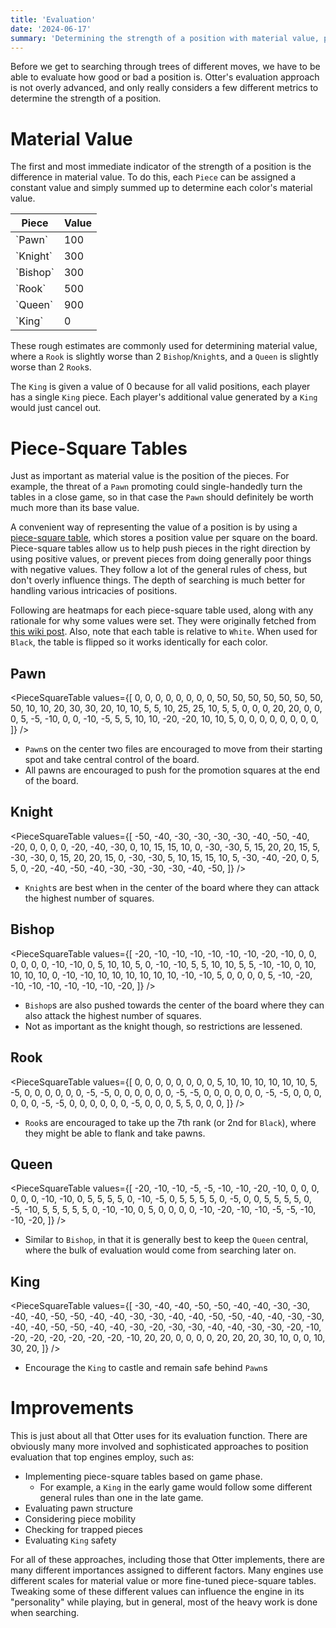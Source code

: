 ```yaml
---
title: 'Evaluation'
date: '2024-06-17'
summary: 'Determining the strength of a position with material value, piece-square tables, and more'
---
```


Before we get to searching through trees of different moves, we have to be able to evaluate how good or bad a position is. Otter's evaluation approach is not overly advanced, and only really considers a few different metrics to determine the strength of a position.

# Material Value

The first and most immediate indicator of the strength of a position is the difference in material value. To do this, each `Piece` can be assigned a constant value and simply summed up to determine each color's material value.

<table className='self-center'>
    <thead>
        <tr>
            <th>Piece</th>
            <th>Value</th>
        </tr>
    </thead>
    <tbody>
        <tr>
            <td>`Pawn`</td>
            <td>100</td>
        </tr>
        <tr>
            <td>`Knight`</td>
            <td>300</td>
        </tr>
        <tr>
            <td>`Bishop`</td>
            <td>300</td>
        </tr>
        <tr>
            <td>`Rook`</td>
            <td>500</td>
        </tr>
        <tr>
            <td>`Queen`</td>
            <td>900</td>
        </tr>
        <tr>
            <td>`King`</td>
            <td>0</td>
        </tr>
    </tbody>
</table>

These rough estimates are commonly used for determining material value, where a `Rook` is slightly worse than 2 `Bishop`/`Knight`s, and a `Queen` is slightly worse than 2 `Rook`s.

The `King` is given a value of 0 because for all valid positions, each player has a single `King` piece. Each player's additional value generated by a `King` would just cancel out.

# Piece-Square Tables

Just as important as material value is the position of the pieces. For example, the threat of a `Pawn` promoting could single-handedly turn the tables in a close game, so in that case the `Pawn` should definitely be worth much more than its base value.

A convenient way of representing the value of a position is by using a [piece-square table](https://www.chessprogramming.org/Piece-Square_Tables), which stores a position value per square on the board. Piece-square tables allow us to help push pieces in the right direction by using positive values, or prevent pieces from doing generally poor things with negative values. They follow a lot of the general rules of chess, but don't overly influence things. The depth of searching is much better for handling various intricacies of positions.

Following are heatmaps for each piece-square table used, along with any rationale for why some values were set. They were originally fetched from [this wiki post](https://www.chessprogramming.org/Simplified_Evaluation_Function#Piece-Square_Tables). Also, note that each table is relative to `White`. When used for `Black`, the table is flipped so it works identically for each color.

## Pawn

<PieceSquareTable values={[
0, 0, 0, 0, 0, 0, 0, 0,
50, 50, 50, 50, 50, 50, 50, 50,
10, 10, 20, 30, 30, 20, 10, 10,
5, 5, 10, 25, 25, 10, 5, 5,
0, 0, 0, 20, 20, 0, 0, 0,
5, -5, -10, 0, 0, -10, -5, 5,
5, 10, 10, -20, -20, 10, 10, 5,
0, 0, 0, 0, 0, 0, 0, 0,
]} />

-   `Pawn`s on the center two files are encouraged to move from their starting spot and take central control of the board.
-   All pawns are encouraged to push for the promotion squares at the end of the board.

## Knight

<PieceSquareTable values={[
-50, -40, -30, -30, -30, -30, -40, -50,
-40, -20, 0, 0, 0, 0, -20, -40,
-30, 0, 10, 15, 15, 10, 0, -30,
-30, 5, 15, 20, 20, 15, 5, -30,
-30, 0, 15, 20, 20, 15, 0, -30,
-30, 5, 10, 15, 15, 10, 5, -30,
-40, -20, 0, 5, 5, 0, -20, -40,
-50, -40, -30, -30, -30, -30, -40, -50,
]} />

-   `Knight`s are best when in the center of the board where they can attack the highest number of squares.

## Bishop

<PieceSquareTable values={[
-20, -10, -10, -10, -10, -10, -10, -20,
-10, 0, 0, 0, 0, 0, 0, -10,
-10, 0, 5, 10, 10, 5, 0, -10,
-10, 5, 5, 10, 10, 5, 5, -10,
-10, 0, 10, 10, 10, 10, 0, -10,
-10, 10, 10, 10, 10, 10, 10, -10,
-10, 5, 0, 0, 0, 0, 5, -10,
-20, -10, -10, -10, -10, -10, -10, -20,
]} />

-   `Bishop`s are also pushed towards the center of the board where they can also attack the highest number of squares.
-   Not as important as the knight though, so restrictions are lessened.

## Rook

<PieceSquareTable values={[
0, 0, 0, 0, 0, 0, 0, 0,
5, 10, 10, 10, 10, 10, 10, 5,
-5, 0, 0, 0, 0, 0, 0, -5,
-5, 0, 0, 0, 0, 0, 0, -5,
-5, 0, 0, 0, 0, 0, 0, -5,
-5, 0, 0, 0, 0, 0, 0, -5,
-5, 0, 0, 0, 0, 0, 0, -5,
0, 0, 0, 5, 5, 0, 0, 0,
]} />

-   `Rook`s are encouraged to take up the 7th rank (or 2nd for `Black`), where they might be able to flank and take pawns.

## Queen

<PieceSquareTable values={[
-20, -10, -10, -5, -5, -10, -10, -20,
-10, 0, 0, 0, 0, 0, 0, -10,
-10, 0, 5, 5, 5, 5, 0, -10,
-5, 0, 5, 5, 5, 5, 0, -5,
0, 0, 5, 5, 5, 5, 0, -5,
-10, 5, 5, 5, 5, 5, 0, -10,
-10, 0, 5, 0, 0, 0, 0, -10,
-20, -10, -10, -5, -5, -10, -10, -20,
]} />

-   Similar to `Bishop`, in that it is generally best to keep the `Queen` central, where the bulk of evaluation would come from searching later on.

## King

<PieceSquareTable values={[
-30, -40, -40, -50, -50, -40, -40, -30,
-30, -40, -40, -50, -50, -40, -40, -30,
-30, -40, -40, -50, -50, -40, -40, -30,
-30, -40, -40, -50, -50, -40, -40, -30,
-20, -30, -30, -40, -40, -30, -30, -20,
-10, -20, -20, -20, -20, -20, -20, -10,
20, 20, 0, 0, 0, 0, 20, 20,
20, 30, 10, 0, 0, 10, 30, 20,
]} />

-   Encourage the `King` to castle and remain safe behind `Pawn`s

# Improvements

This is just about all that Otter uses for its evaluation function. There are obviously many more involved and sophisticated approaches to position evaluation that top engines employ, such as:

-   Implementing piece-square tables based on game phase.
    -   For example, a `King` in the early game would follow some different general rules than one in the late game.
-   Evaluating pawn structure
-   Considering piece mobility
-   Checking for trapped pieces
-   Evaluating `King` safety

For all of these approaches, including those that Otter implements, there are many different importances assigned to different factors. Many engines use different scales for material value or more fine-tuned piece-square tables. Tweaking some of these different values can influence the engine in its "personality" while playing, but in general, most of the heavy work is done when searching.
